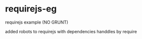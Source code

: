 requirejs-eg
============

requirejs example (NO GRUNT)


added robots to requirejs with dependencies handdles by require
